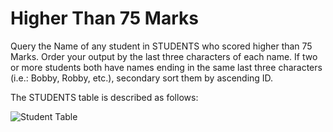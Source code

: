# Higher Than 75 Marks
Query the Name of any student in STUDENTS who scored higher than 75 Marks. Order your output by the last three characters of each name. If two or more students both have names ending in the same last three characters (i.e.: Bobby, Robby, etc.), secondary sort them by ascending ID.

The STUDENTS table is described as follows: 

![Student Table](https://s3.amazonaws.com/hr-challenge-images/12896/1443815243-94b941f556-1.png)

